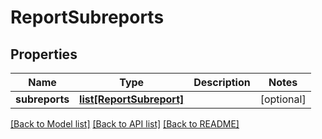 # ReportSubreports

## Properties
Name | Type | Description | Notes
------------ | ------------- | ------------- | -------------
**subreports** | [**list[ReportSubreport]**](ReportSubreport.md) |  | [optional] 

[[Back to Model list]](../README.md#documentation-for-models) [[Back to API list]](../README.md#documentation-for-api-endpoints) [[Back to README]](../README.md)


